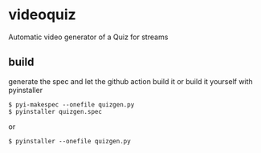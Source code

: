 # videoquiz
Automatic video generator of a Quiz for streams

## build

generate the spec and let the github action build it or build it yourself with pyinstaller

```
$ pyi-makespec --onefile quizgen.py
$ pyinstaller quizgen.spec
```

or

```
$ pyinstaller --onefile quizgen.py
```

